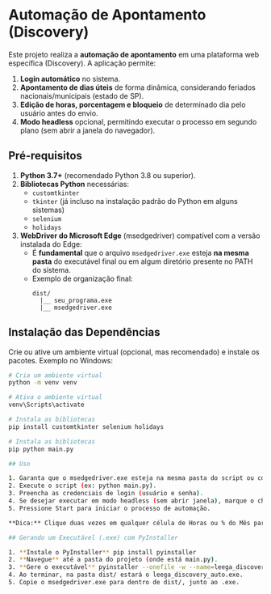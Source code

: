 # Automação de Apontamento (Discovery)

Este projeto realiza a **automação de apontamento** em uma plataforma web específica (Discovery). A aplicação permite:

1. **Login automático** no sistema.
2. **Apontamento de dias úteis** de forma dinâmica, considerando feriados nacionais/municipais (estado de SP).
3. **Edição de horas, porcentagem e bloqueio** de determinado dia pelo usuário antes do envio.
4. **Modo headless** opcional, permitindo executar o processo em segundo plano (sem abrir a janela do navegador).

## Pré-requisitos

1. **Python 3.7+** (recomendado Python 3.8 ou superior).
2. **Bibliotecas Python** necessárias:
   - `customtkinter`
   - `tkinter` (já incluso na instalação padrão do Python em alguns sistemas)
   - `selenium`
   - `holidays`
3. **WebDriver do Microsoft Edge** (msedgedriver) compatível com a versão instalada do Edge:
   - É **fundamental** que o arquivo `msedgedriver.exe` esteja **na mesma pasta** do executável final ou em algum diretório presente no PATH do sistema.  
   - Exemplo de organização final:
     ```
     dist/
       |__ seu_programa.exe
       |__ msedgedriver.exe
     ```

## Instalação das Dependências

Crie ou ative um ambiente virtual (opcional, mas recomendado) e instale os pacotes. Exemplo no Windows:

```bash
# Cria um ambiente virtual
python -m venv venv

# Ativa o ambiente virtual
venv\Scripts\activate

# Instala as bibliotecas
pip install customtkinter selenium holidays

# Instala as bibliotecas
pip python main.py

## Uso

1. Garanta que o msedgedriver.exe esteja na mesma pasta do script ou com o caminho apontado corretamente no código.
2. Execute o script (ex: python main.py).
3. Preencha as credenciais de login (usuário e senha).
4. Se desejar executar em modo headless (sem abrir janela), marque o checkbox correspondente.
5. Pressione Start para iniciar o processo de automação.

**Dica:** Clique duas vezes em qualquer célula de Horas ou % do Mês para editar, e na coluna “Bloquear” para pular determinado dia.

## Gerando um Executável (.exe) com PyInstaller

1. **Instale o PyInstaller** pip install pyinstaller
2. **Navegue** até a pasta do projeto (onde está main.py).
3. **Gere o executável** pyinstaller --onefile -w --name=leega_discovery_auto main.py
4. Ao terminar, na pasta dist/ estará o leega_discovery_auto.exe.
5. Copie o msedgedriver.exe para dentro de dist/, junto ao .exe.



